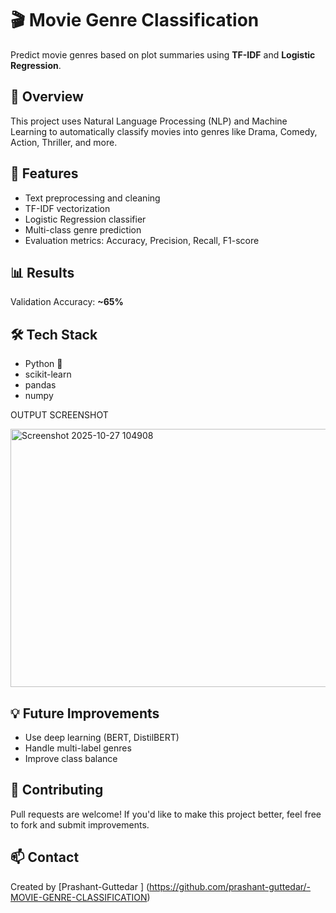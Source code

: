 # 🎬 Movie Genre Classification

Predict movie genres based on plot summaries using **TF-IDF** and **Logistic Regression**.

## 🚀 Overview
This project uses Natural Language Processing (NLP) and Machine Learning to automatically classify movies into genres like Drama, Comedy, Action, Thriller, and more.

## 🧠 Features
- Text preprocessing and cleaning  
- TF-IDF vectorization  
- Logistic Regression classifier  
- Multi-class genre prediction  
- Evaluation metrics: Accuracy, Precision, Recall, F1-score

## 📊 Results
Validation Accuracy: **~65%**

## 🛠️ Tech Stack
- Python 🐍  
- scikit-learn  
- pandas  
- numpy  


OUTPUT SCREENSHOT


<img width="547" height="413" alt="Screenshot 2025-10-27 104908" src="https://github.com/user-attachments/assets/b7cfecf6-e53a-46b3-8bc0-fcdec17cf513" />















## 💡 Future Improvements
- Use deep learning (BERT, DistilBERT)
- Handle multi-label genres
- Improve class balance

## 🤝 Contributing
Pull requests are welcome! If you'd like to make this project better, feel free to fork and submit improvements.

## 📫 Contact
Created by [Prashant-Guttedar ] (https://github.com/prashant-guttedar/-MOVIE-GENRE-CLASSIFICATION)


